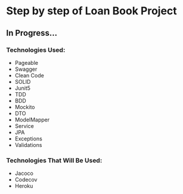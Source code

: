 <h1>Step by step of Loan Book Project</h2>
<h2>In Progress...</h2>
<h3>Technologies Used: </h3>
<ul>
 <li>Pageable</li>
<li>Swagger</li>
<li>Clean Code</li>
<li>SOLID</li>
<li>Junit5</li>
<li>TDD</li>
<li>BDD</li>
<li>Mockito</li>
<li>DTO</li>
<li>ModelMapper</li>
<li>Service</li>
<li>JPA</li>
<li>Exceptions</li>
<li>Validations</li>
</ul>
<h3>Technologies That Will Be Used: </h3>
<ul>
<li>Jacoco</li>
<li>Codecov</li>
<li>Heroku</li>
</ul>
